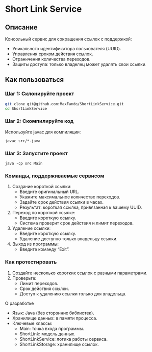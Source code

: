 # Short Link Service

## Описание

Консольный сервис для сокращения ссылок с поддержкой:

- Уникального идентификатора пользователя (UUID).
- Управления сроком действия ссылок.
- Ограничения количества переходов.
- Защиты доступа: только владелец может удалять свои ссылки.

## Как пользоваться

### Шаг 1: Склонируйте проект

```bash
git clone git@github.com:MaxFando/ShortLinkService.git
cd ShortLinkService
```

### Шаг 2: Скомпилируйте код

Используйте javac для компиляции:

`javac src/*.java`

### Шаг 3: Запустите проект

`java -cp src Main`

### Команды, поддерживаемые сервисом

1. Создание короткой ссылки:
    - Введите оригинальный URL.
    - Укажите максимальное количество переходов.
    - Задайте срок действия ссылки в часах.
    - Результат: короткая ссылка, привязанная к вашему UUID.
2. Переход по короткой ссылке:
    - Введите короткую ссылку.
    - Система проверит срок действия и лимит переходов.
3. Удаление ссылки:
    - Введите короткую ссылку.
    - Удаление доступно только владельцу ссылки.
4. Выход из программы:
    - Введите команду “Exit”.

### Как протестировать

1. Создайте несколько коротких ссылок с разными параметрами.
2. Проверьте:
    - Лимит переходов.
    - Срок действия ссылки.
    - Доступ к удалению ссылки только для владельца.

О разработке

- Язык: Java (без сторонних библиотек).
- Хранилище данных: в памяти процесса.
- Ключевые классы:
    - Main: точка входа программы.
    - ShortLink: модель данных.
    - ShortLinkService: логика работы сервиса.
    - ShortLinkStorage: хранилище ссылок.
